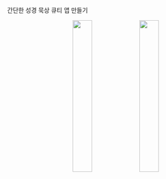 간단한 성경 묵상 큐티 앱 만들기

<p align="center">
  <img width="30%" src="https://github.com/user-attachments/assets/2bcd2d77-22f0-43f2-8e6a-bc60d49f0a85">
  <img width="30%" src="https://github.com/user-attachments/assets/f32c2483-ca81-436b-96d3-e7c6c502cbad">
</p>
